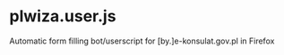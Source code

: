 plwiza.user.js
==============

Automatic form filling bot/userscript for [by.]e-konsulat.gov.pl in Firefox
